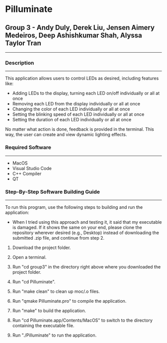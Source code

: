 # **Pilluminate**
## Group 3 - Andy Duly, Derek Liu, Jensen Aimery Medeiros, Deep Ashishkumar Shah, Alyssa Taylor Tran

--- 

### **Description**
---
This application allows users to control LEDs as desired, including features like:

* Adding LEDs to the display, turning each LED on/off individually or all at once
* Removing each LED from the display individually or all at once
* Changing the color of each LED individually or all at once
* Setting the blinking speed of each LED individually or all at once
* Setting the duration of each LED individually or all at once

No matter what action is done, feedback is provided in the terminal. This way, the user can create and view dynamic lighting effects. 

### **Required Software**
---
* MacOS
* Visual Studio Code
* C++ Compiler
* QT

### Step-By-Step Software Building Guide
---
To run this program, use the following steps to building and run the application:

* When I tried using this approach and testing it, it said that my executable is damaged. If it shows the same on your end, please clone the repository wherever desired (e.g., Desktop) instead of downloading the submitted .zip file, and continue from step 2. 

1. Download the project folder.

2. Open a terminal.

3. Run "cd group3" in the directory right above where you downloaded the project folder.

4. Run "cd Pilluminate".

5. Run "make clean" to clean up moc/.o files. 

6. Run "qmake Pilluminate.pro" to compile the application. 

7. Run "make" to build the application. 

8. Run "cd Pilluminate.app/Contents/MacOS" to switch to the directory containing the executable file. 

9. Run "./Pilluminate" to run the application. 

<br/><br/>
